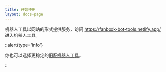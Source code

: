 ```yaml
---
title: 开始使用
layout: docs-page
---
```


机器人工具以网站的形式提供服务，访问 https://fanbook-bot-tools.netlify.app/ 进入机器人工具。

::alert{type='info'}

你也可以选择更稳定的[旧版机器人工具](https://fb-bot.starlight.work/)。

::
